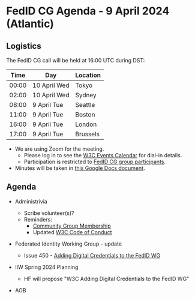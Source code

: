 # FedID CG Agenda - 9 April 2024 (Atlantic)

## Logistics

The FedID CG call will be held at 16:00 UTC during DST:

| Time         | Day    | Location      |
| ------------ | ------ | ------------- |
| 00:00 | 10 April Wed | Tokyo         |
| 02:00 | 10 April Wed | Sydney        |
| 08:00 | 9 April Tue | Seattle       |
| 11:00 | 9 April Tue | Boston        |
| 16:00 | 9 April Tue | London        |
| 17:00 | 9 April Tue | Brussels      |


* We are using Zoom for the meeting.
    * Please log in to see the [W3C Events Calendar](https://www.w3.org/events/meetings/20c345a0-f8cc-4d4e-9e9d-d24f04816a32/20240409T080000/) for dial-in details. 
    * Participation is restricted to [FedID CG group participants](https://www.w3.org/community/fed-id/participants).
* Minutes will be taken in [this Google Docs document](https://docs.google.com/document/d/19cIF_8RyxnlaU6j1AIOtrWav06Dn1ju7pPL_7jUF8B8/edit).


## Agenda

* Administrivia
  * Scribe volunteer(s)?
  * Reminders: 
     * [Community Group Membership](https://www.w3.org/community/fed-id/)
     * Updated [W3C Code of Conduct](https://www.w3.org/policies/code-of-conduct/)
* Federated Identity Working Group - update
  * Issue 450 - [Adding Digital Credentials to the FedID WG](https://github.com/w3c/strategy/issues/450)
* IIW Spring 2024 Planning
  * HF will propose "W3C Adding Digital Credentials to the FedID WG"


* AOB
 
